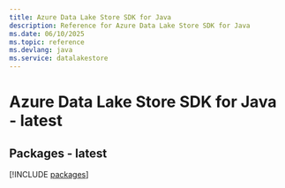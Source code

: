 ```yaml
---
title: Azure Data Lake Store SDK for Java
description: Reference for Azure Data Lake Store SDK for Java
ms.date: 06/10/2025
ms.topic: reference
ms.devlang: java
ms.service: datalakestore
---
```

# Azure Data Lake Store SDK for Java - latest
## Packages - latest
[!INCLUDE [packages](data-lake-store-index.md)]